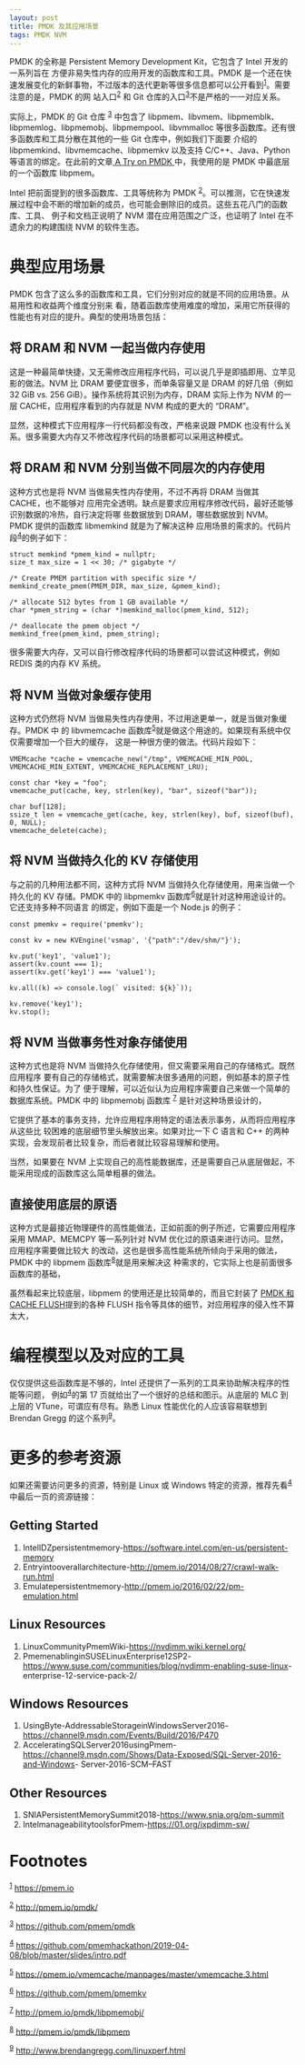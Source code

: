 ```yaml
---
layout: post
title: PMDK 及其应用场景
tags: PMDK NVM
---
```


PMDK 的全称是 Persistent Memory Development Kit，它包含了 Intel 开发的一系列旨在
方便非易失性内存的应用开发的函数库和工具。PMDK 是一个还在快速发展变化的新鲜事物，不过版本的迭代更新等很多信息都可以公开看到<sup><a id="fnr.1" class="footref" href="#fn.1">1</a></sup>。需要注意的是，PMDK 的网
站入口<sup><a id="fnr.2" class="footref" href="#fn.2">2</a></sup> 和 Git 仓库的入口<sup><a id="fnr.3" class="footref" href="#fn.3">3</a></sup>不是严格的一一对应关系。

实际上，PMDK 的 Git 仓库 <sup><a id="fnr.3.100" class="footref" href="#fn.3">3</a></sup> 中包含了
libpmem、libvmem、libpmemblk、libpmemlog、libpmemobj、libpmempool、libvmmalloc
等很多函数库。还有很多函数库和工具分散在其他的一些 Git 仓库中，例如我们下面要
介绍的 libpmemkind、libvmemcache、libpmemkv 以及支持 C/C++、Java、Python 等语言的绑定。在此前的文章[ A Try on PMDK ](https://zedware.github.io/PMDK/)中，我使用的是 PMDK 中最底层的一个函数库 libpmem。

Intel 把前面提到的很多函数库、工具等统称为 PMDK <sup><a id="fnr.2.100" class="footref" href="#fn.2">2</a></sup>。可以推测，它在快速发
展过程中会不断的增加新的成员，也可能会删除旧的成员。这些五花八门的函数库、工具、
例子和文档正说明了 NVM 潜在应用范围之广泛，也证明了 Intel 在不遗余力的构建围绕
NVM 的软件生态。


# 典型应用场景

PMDK 包含了这么多的函数库和工具，它们分别对应的就是不同的应用场景。从易用性和收益两个维度分别来
看，随着函数库使用难度的增加，采用它所获得的性能也有对应的提升。典型的使用场景包括：


## 将 DRAM 和 NVM 一起当做内存使用

这是一种最简单快捷，又无需修改应用程序代码，可以说几乎是即插即用、立竿见影的做法。NVM 比
DRAM 要便宜很多，而单条容量又是 DRAM 的好几倍（例如 32 GiB vs. 256 GiB）。操作系统将其识别为内存，DRAM 实际上作为 NVM 的一层 CACHE，应用程序看到的内存就是 NVM 构成的更大的
“DRAM”。

显然，这种模式下应用程序一行代码都没有改，严格来说跟 PMDK 也没有什么关系。很多需要大内存又不修改程序代码的场景都可以采用这种模式。


## 将 DRAM 和 NVM 分别当做不同层次的内存使用

这种方式也是将 NVM 当做易失性内存使用，不过不再将 DRAM 当做其 CACHE，也不能够对
应用完全透明。缺点是要求应用程序修改代码，最好还能够识别数据的冷热，自行决定将哪
些数据放到 DRAM，哪些数据放到 NVM。PMDK 提供的函数库 libmemkind 就是为了解决这种
应用场景的需求的。代码片段<sup><a id="fnr.4" class="footref" href="#fn.4">4</a></sup>的例子如下：

    struct memkind *pmem_kind = nullptr;
    size_t max_size = 1 << 30; /* gigabyte */
    
    /* Create PMEM partition with specific size */ 
    memkind_create_pmem(PMEM_DIR, max_size, &pmem_kind);
    
    /* allocate 512 bytes from 1 GB available */
    char *pmem_string = (char *)memkind_malloc(pmem_kind, 512);
    
    /* deallocate the pmem object */
    memkind_free(pmem_kind, pmem_string);

很多需要大内存，又可以自行修改程序代码的场景都可以尝试这种模式，例如 REDIS 类的内存 KV 系统。


## 将 NVM 当做对象缓存使用

这种方式仍然将 NVM 当做易失性内存使用，不过用途更单一，就是当做对象缓存。PMDK 中
的 libvmemcache 函数库<sup><a id="fnr.5" class="footref" href="#fn.5">5</a></sup>就是做这个用途的。如果现有系统中仅仅需要增加一个巨大的缓存，
这是一种很方便的做法。代码片段如下：

    VMEMcache *cache = vmemcache_new("/tmp", VMEMCACHE_MIN_POOL, VMEMCACHE_MIN_EXTENT, VMEMCACHE_REPLACEMENT_LRU);
    
    const char *key = "foo";
    vmemcache_put(cache, key, strlen(key), "bar", sizeof("bar"));
    
    char buf[128];
    ssize_t len = vmemcache_get(cache, key, strlen(key), buf, sizeof(buf), 0, NULL); 
    vmemcache_delete(cache);


## 将 NVM 当做持久化的 KV 存储使用

与之前的几种用法都不同，这种方式将 NVM 当做持久化存储使用，用来当做一个持久化的
KV 存储。PMDK 中的 libpmemkv 函数库<sup><a id="fnr.6" class="footref" href="#fn.6">6</a></sup>就是针对这种用途设计的。它还支持多种不同语言
的绑定，例如下面是一个 Node.js 的例子：

    const pmemkv = require('pmemkv');
    
    const kv = new KVEngine('vsmap', '{"path":"/dev/shm/"}');
    
    kv.put('key1', 'value1');
    assert(kv.count === 1);
    assert(kv.get('key1') === 'value1');
    
    kv.all((k) => console.log(` visited: ${k}`));
    
    kv.remove('key1');
    kv.stop();


## 将 NVM 当做事务性对象存储使用

这种方式也是将 NVM 当做持久化存储使用，但又需要采用自己的存储格式。既然应用程序
要有自己的存储格式，就需要解决很多通用的问题，例如基本的原子性和持久性保证。为了
便于理解，可以近似认为应用程序需要自己来做一个简单的数据库系统。PMDK 中的
libpmemobj 函数库 <sup><a id="fnr.7" class="footref" href="#fn.7">7</a></sup> 是针对这种场景设计的，

它提供了基本的事务支持，允许应用程序用特定的语法表示事务，从而将应用程序从这些比
较困难的底层细节里头解放出来。如果对比一下 C 语言和 C++ 的两种实现，会发现前者比较复杂，而后者就比较容易理解和使用。

当然，如果要在 NVM 上实现自己的高性能数据库，还是需要自己从底层做起，不能采用现成的函数库这么简单粗暴的做法。


## 直接使用底层的原语

这种方式是最接近物理硬件的高性能做法，正如前面的例子所述，它需要应用程序采用
MMAP、MEMCPY 等一系列针对 NVM 优化过的原语来进行访问。显然，应用程序需要做比较大
的改动，这也是很多高性能系统所倾向于采用的做法，PMDK 中的 libpmem 函数库<sup><a id="fnr.8" class="footref" href="#fn.8">8</a></sup>就是用来解决这
种需求的，它实际上也是前面很多函数库的基础，

虽然看起来比较底层，libpmem 的使用还是比较简单的，而且它封装了
[PMDK 和 CACHE FLUSH](https://zedware.github.io/CACHEFLUSH/)提到的各种
FLUSH 指令等具体的细节，对应用程序的侵入性不算太大，


# 编程模型以及对应的工具

仅仅提供这些函数库是不够的，Intel 还提供了一系列的工具来协助解决程序的性能等问题，
例如<sup><a id="fnr.4.100" class="footref" href="#fn.4">4</a></sup>的第 17 页就给出了一个很好的总结和图示。从底层的 MLC 到上层的
VTune，可谓应有尽有。熟悉 Linux 性能优化的人应该容易联想到 Brendan Gregg 的这个系列<sup><a id="fnr.9" class="footref" href="#fn.9">9</a></sup>。


# 更多的参考资源

如果还需要访问更多的资源，特别是 Linux 或 Windows 特定的资源，推荐先看<sup><a id="fnr.4.100" class="footref" href="#fn.4">4</a></sup>
中最后一页的资源链接：


## Getting Started

1.  IntelIDZpersistentmemory-<https://software.intel.com/en-us/persistent-memory>
2.  Entryintooverallarchitecture-<http://pmem.io/2014/08/27/crawl-walk-run.html>
3.  Emulatepersistentmemory-<http://pmem.io/2016/02/22/pm-emulation.html>


## Linux Resources

1.  LinuxCommunityPmemWiki-<https://nvdimm.wiki.kernel.org/>
2.  PmemenablinginSUSELinuxEnterprise12SP2-<https://www.suse.com/communities/blog/nvdimm-enabling-suse-linux>- enterprise-12-service-pack-2/


## Windows Resources

1.  UsingByte-AddressableStorageinWindowsServer2016-<https://channel9.msdn.com/Events/Build/2016/P470>
2.  AcceleratingSQLServer2016usingPmem-<https://channel9.msdn.com/Shows/Data-Exposed/SQL-Server-2016-and-Windows>- Server-2016-SCM&#x2013;FAST


## Other Resources

1.  SNIAPersistentMemorySummit2018-<https://www.snia.org/pm-summit>
2.  IntelmanageabilitytoolsforPmem-<https://01.org/ixpdimm-sw/>


# Footnotes

<sup><a id="fn.1" href="#fnr.1">1</a></sup> <https://pmem.io>

<sup><a id="fn.2" href="#fnr.2">2</a></sup> <http://pmem.io/pmdk/>

<sup><a id="fn.3" href="#fnr.3">3</a></sup> <https://github.com/pmem/pmdk>

<sup><a id="fn.4" href="#fnr.4">4</a></sup> <https://github.com/pmemhackathon/2019-04-08/blob/master/slides/intro.pdf>

<sup><a id="fn.5" href="#fnr.5">5</a></sup> <https://pmem.io/vmemcache/manpages/master/vmemcache.3.html>

<sup><a id="fn.6" href="#fnr.6">6</a></sup> <https://github.com/pmem/pmemkv>

<sup><a id="fn.7" href="#fnr.7">7</a></sup> <http://pmem.io/pmdk/libpmemobj/>

<sup><a id="fn.8" href="#fnr.8">8</a></sup> <http://pmem.io/pmdk/libpmem>

<sup><a id="fn.9" href="#fnr.9">9</a></sup> <http://www.brendangregg.com/linuxperf.html>

